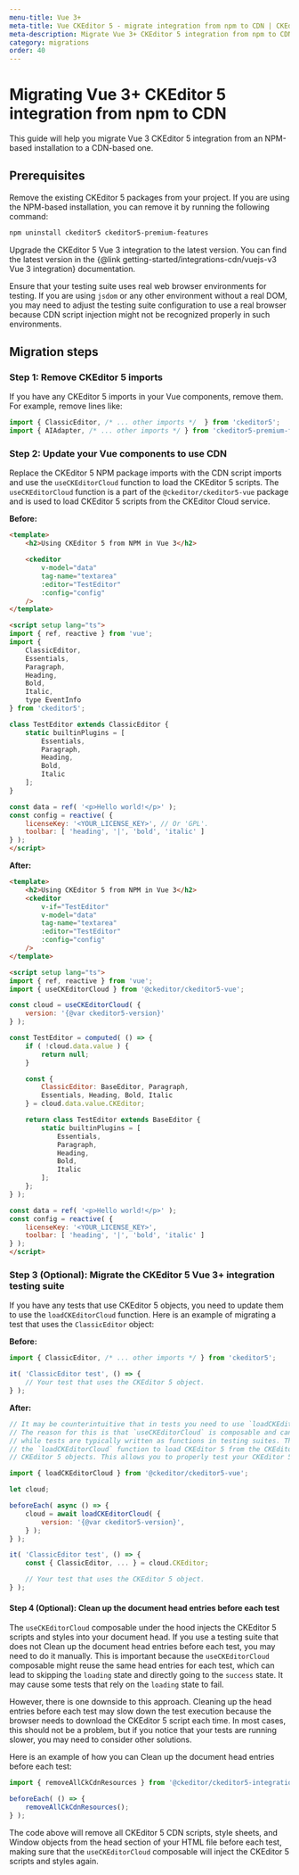 ```yaml
---
menu-title: Vue 3+
meta-title: Vue CKEditor 5 - migrate integration from npm to CDN | CKEditor 5 documentation
meta-description: Migrate Vue 3+ CKEditor 5 integration from npm to CDN in a few simple steps. Learn how to install Vue 3+ CKEditor 5 integration in your project using the CDN.
category: migrations
order: 40
---
```


# Migrating Vue 3+ CKEditor&nbsp;5 integration from npm to CDN

This guide will help you migrate Vue 3 CKEditor&nbsp;5 integration from an NPM-based installation to a CDN-based one.

## Prerequisites

Remove the existing CKEditor&nbsp;5 packages from your project. If you are using the NPM-based installation, you can remove it by running the following command:

```bash
npm uninstall ckeditor5 ckeditor5-premium-features
```

Upgrade the CKEditor&nbsp;5 Vue 3 integration to the latest version. You can find the latest version in the {@link getting-started/integrations-cdn/vuejs-v3 Vue 3 integration} documentation.

Ensure that your testing suite uses real web browser environments for testing. If you are using `jsdom` or any other environment without a real DOM, you may need to adjust the testing suite configuration to use a real browser because CDN script injection might not be recognized properly in such environments.

## Migration steps

### Step 1: Remove CKEditor&nbsp;5 imports

If you have any CKEditor&nbsp;5 imports in your Vue components, remove them. For example, remove lines like:

```javascript
import { ClassicEditor, /* ... other imports */  } from 'ckeditor5';
import { AIAdapter, /* ... other imports */ } from 'ckeditor5-premium-features';
```

### Step 2: Update your Vue components to use CDN

Replace the CKEditor&nbsp;5 NPM package imports with the CDN script imports and use the `useCKEditorCloud` function to load the CKEditor&nbsp;5 scripts. The `useCKEditorCloud` function is a part of the `@ckeditor/ckeditor5-vue` package and is used to load CKEditor&nbsp;5 scripts from the CKEditor Cloud service.

**Before:**

```html
<template>
	<h2>Using CKEditor 5 from NPM in Vue 3</h2>

	<ckeditor
		v-model="data"
		tag-name="textarea"
		:editor="TestEditor"
		:config="config"
	/>
</template>

<script setup lang="ts">
import { ref, reactive } from 'vue';
import {
	ClassicEditor,
	Essentials,
	Paragraph,
	Heading,
	Bold,
	Italic,
	type EventInfo
} from 'ckeditor5';

class TestEditor extends ClassicEditor {
	static builtinPlugins = [
		Essentials,
		Paragraph,
		Heading,
		Bold,
		Italic
	];
}

const data = ref( '<p>Hello world!</p>' );
const config = reactive( {
	licenseKey: '<YOUR_LICENSE_KEY>', // Or 'GPL'.
	toolbar: [ 'heading', '|', 'bold', 'italic' ]
} );
</script>
```

**After:**

```html
<template>
	<h2>Using CKEditor 5 from NPM in Vue 3</h2>
  	<ckeditor
		v-if="TestEditor"
		v-model="data"
		tag-name="textarea"
		:editor="TestEditor"
		:config="config"
	/>
</template>

<script setup lang="ts">
import { ref, reactive } from 'vue';
import { useCKEditorCloud } from '@ckeditor/ckeditor5-vue';

const cloud = useCKEditorCloud( {
	version: '{@var ckeditor5-version}'
} );

const TestEditor = computed( () => {
	if ( !cloud.data.value ) {
		return null;
	}

	const {
		ClassicEditor: BaseEditor, Paragraph,
		Essentials, Heading, Bold, Italic
	} = cloud.data.value.CKEditor;

	return class TestEditor extends BaseEditor {
		static builtinPlugins = [
			Essentials,
			Paragraph,
			Heading,
			Bold,
			Italic
		];
	};
} );

const data = ref( '<p>Hello world!</p>' );
const config = reactive( {
	licenseKey: '<YOUR_LICENSE_KEY>',
	toolbar: [ 'heading', '|', 'bold', 'italic' ]
} );
</script>
```

### Step 3 (Optional): Migrate the CKEditor&nbsp;5 Vue 3+ integration testing suite

If you have any tests that use CKEditor&nbsp;5 objects, you need to update them to use the  `loadCKEditorCloud` function. Here is an example of migrating a test that uses the `ClassicEditor` object:

**Before:**

```javascript
import { ClassicEditor, /* ... other imports */ } from 'ckeditor5';

it( 'ClassicEditor test', () => {
	// Your test that uses the CKEditor 5 object.
} );
```

**After:**

```javascript
// It may be counterintuitive that in tests you need to use `loadCKEditorCloud` instead of `useCKEditorCloud`.
// The reason for this is that `useCKEditorCloud` is composable and can only be used in Vue components,
// while tests are typically written as functions in testing suites. Therefore, in tests, you should use
// the `loadCKEditorCloud` function to load CKEditor 5 from the CKEditor Cloud and obtain the necessary
// CKEditor 5 objects. This allows you to properly test your CKEditor 5 integration without any issues.

import { loadCKEditorCloud } from '@ckeditor/ckeditor5-vue';

let cloud;

beforeEach( async () => {
	cloud = await loadCKEditorCloud( {
		version: '{@var ckeditor5-version}',
	} );
} );

it( 'ClassicEditor test', () => {
	const { ClassicEditor, ... } = cloud.CKEditor;

	// Your test that uses the CKEditor 5 object.
} );
```

#### Step 4 (Optional): Clean up the document head entries before each test

The `useCKEditorCloud` composable under the hood injects the CKEditor&nbsp;5 scripts and styles into your document head. If you use a testing suite that does not Clean up the document head entries before each test, you may need to do it manually. This is important because the `useCKEditorCloud` composable might reuse the same head entries for each test, which can lead to skipping the `loading` state and directly going to the `success` state. It may cause some tests that rely on the `loading` state to fail.

However, there is one downside to this approach. Cleaning up the head entries before each test may slow down the test execution because the browser needs to download the CKEditor&nbsp;5 script each time. In most cases, this should not be a problem, but if you notice that your tests are running slower, you may need to consider other solutions.

Here is an example of how you can Clean up the document head entries before each test:

```javascript
import { removeAllCkCdnResources } from '@ckeditor/ckeditor5-integrations-common/test-utils';

beforeEach( () => {
	removeAllCkCdnResources();
} );
```

The code above will remove all CKEditor&nbsp;5 CDN scripts, style sheets, and Window objects from the head section of your HTML file before each test, making sure that the `useCKEditorCloud` composable will inject the CKEditor&nbsp;5 scripts and styles again.
